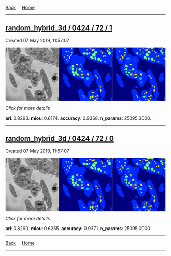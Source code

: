 
[Back](..)&nbsp;&nbsp;&nbsp;&nbsp;&nbsp;[Home](https://leapmanlab.github.io/snapshots)

---

<div class="summary"><a href="1"><h2>random_hybrid_3d / 0424 / 72 / 1</h2></a><p>Created 07 May 2019, 11:57:07
</p><a href="1"><img src="1/media/summary.png" align="center"></a><p>
<i>Click for more details</i>
</p></div>

**ari**: 0.8293. **miou**: 0.6174. **accuracy**: 0.9368. **n_params**: 25095.0000. 

---

<div class="summary"><a href="0"><h2>random_hybrid_3d / 0424 / 72 / 0</h2></a><p>Created 07 May 2019, 11:57:07
</p><a href="0"><img src="0/media/summary.png" align="center"></a><p>
<i>Click for more details</i>
</p></div>

**ari**: 0.8290. **miou**: 0.6255. **accuracy**: 0.9371. **n_params**: 25095.0000. 

---

[Back](..)&nbsp;&nbsp;&nbsp;&nbsp;&nbsp;[Home](https://leapmanlab.github.io/snapshots)

---